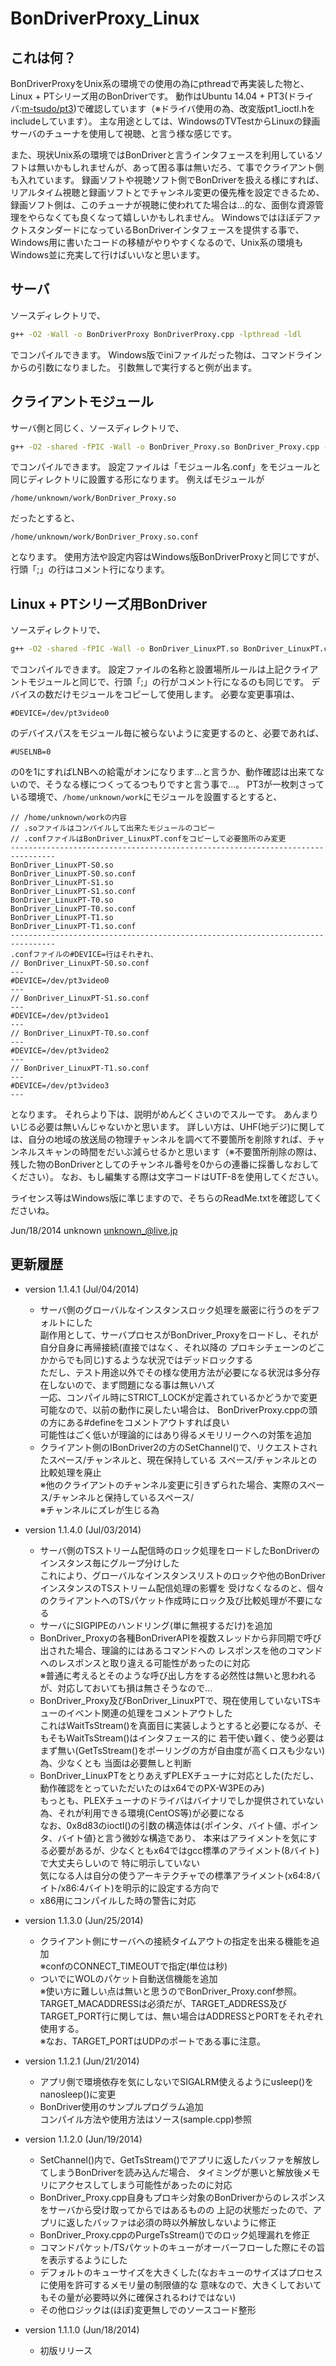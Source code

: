 # BonDriverProxy_Linux

## これは何？

BonDriverProxyをUnix系の環境での使用の為にpthreadで再実装した物と、Linux + PTシリーズ用のBonDriverです。
動作はUbuntu 14.04 + PT3(ドライバ:[m-tsudo/pt3](https://github.com/m-tsudo/pt3))で確認しています（※ドライバ使用の為、改変版pt1_ioctl.hをincludeしています）。
主な用途としては、WindowsのTVTestからLinuxの録画サーバのチューナを使用して視聴、と言う様な感じです。

また、現状Unix系の環境ではBonDriverと言うインタフェースを利用しているソフトは無いかもしれませんが、あって困る事は無いだろ、て事でクライアント側も入れています。
録画ソフトや視聴ソフト側でBonDriverを扱える様にすれば、リアルタイム視聴と録画ソフトとでチャンネル変更の優先権を設定できるため、録画ソフト側は、このチューナが視聴に使われてた場合は…的な、面倒な資源管理をやらなくても良くなって嬉しいかもしれません。
WindowsではほぼデファクトスタンダードになっているBonDriverインタフェースを提供する事で、Windows用に書いたコードの移植がやりやすくなるので、Unix系の環境もWindows並に充実して行けばいいなと思います。

## サーバ

ソースディレクトリで、

```sh
g++ -O2 -Wall -o BonDriverProxy BonDriverProxy.cpp -lpthread -ldl
```

でコンパイルできます。
Windows版でiniファイルだった物は、コマンドラインからの引数になりました。
引数無しで実行すると例が出ます。

## クライアントモジュール

サーバ側と同じく、ソースディレクトリで、

```sh
g++ -O2 -shared -fPIC -Wall -o BonDriver_Proxy.so BonDriver_Proxy.cpp -lpthread -ldl
```

でコンパイルできます。
設定ファイルは「モジュール名.conf」をモジュールと同じディレクトリに設置する形になります。
例えばモジュールが

```
/home/unknown/work/BonDriver_Proxy.so
```

だったとすると、

```
/home/unknown/work/BonDriver_Proxy.so.conf
```

となります。
使用方法や設定内容はWindows版BonDriverProxyと同じですが、行頭「;」の行はコメント行になります。

## Linux + PTシリーズ用BonDriver

ソースディレクトリで、

```sh
g++ -O2 -shared -fPIC -Wall -o BonDriver_LinuxPT.so BonDriver_LinuxPT.cpp -lpthread -ldl
```

でコンパイルできます。
設定ファイルの名称と設置場所ルールは上記クライアントモジュールと同じで、行頭「;」の行がコメント行になるのも同じです。
デバイスの数だけモジュールをコピーして使用します。
必要な変更事項は、

```
#DEVICE=/dev/pt3video0
```

のデバイスパスをモジュール毎に被らないように変更するのと、必要であれば、

```
#USELNB=0
```

の0を1にすればLNBへの給電がオンになります…と言うか、動作確認は出来てないので、そうなる様につくってるつもりですと言う事で…。
PT3が一枚刺さっている環境で、`/home/unknown/work`にモジュールを設置するとすると、

```
// /home/unknown/workの内容
// .soファイルはコンパイルして出来たモジュールのコピー
// .confファイルはBonDriver_LinuxPT.confをコピーして必要箇所のみ変更
--------------------------------------------------------------------------------
BonDriver_LinuxPT-S0.so
BonDriver_LinuxPT-S0.so.conf
BonDriver_LinuxPT-S1.so
BonDriver_LinuxPT-S1.so.conf
BonDriver_LinuxPT-T0.so
BonDriver_LinuxPT-T0.so.conf
BonDriver_LinuxPT-T1.so
BonDriver_LinuxPT-T1.so.conf
--------------------------------------------------------------------------------
.confファイルの#DEVICE=行はそれぞれ、
// BonDriver_LinuxPT-S0.so.conf
---
#DEVICE=/dev/pt3video0
---
// BonDriver_LinuxPT-S1.so.conf
---
#DEVICE=/dev/pt3video1
---
// BonDriver_LinuxPT-T0.so.conf
---
#DEVICE=/dev/pt3video2
---
// BonDriver_LinuxPT-T1.so.conf
---
#DEVICE=/dev/pt3video3
---
```

となります。
それらより下は、説明がめんどくさいのでスルーです。
あんまりいじる必要は無いんじゃないかと思います。
詳しい方は、UHF(地デジ)に関しては、自分の地域の放送局の物理チャンネルを調べて不要箇所を削除すれば、チャンネルスキャンの時間をだいぶ減らせるかと思います（※不要箇所削除の際は、残した物のBonDriverとしてのチャンネル番号を0からの連番に採番しなおしてください）。
なお、もし編集する際は文字コードはUTF-8を使用してください。

ライセンス等はWindows版に準じますので、そちらのReadMe.txtを確認してくださいね。

Jun/18/2014 unknown <unknown_@live.jp>

## 更新履歴

* version 1.1.4.1 (Jul/04/2014)
    * サーバ側のグローバルなインスタンスロック処理を厳密に行うのをデフォルトにした  
	  副作用として、サーバプロセスがBonDriver_Proxyをロードし、それが自分自身に再帰接続(直接ではなく、それ以降の
	  プロキシチェーンのどこかからでも同じ)するような状況ではデッドロックする  
	  ただし、テスト用途以外でその様な使用方法が必要になる状況は多分存在しないので、まず問題になる事は無いハズ  
	  一応、コンパイル時にSTRICT_LOCKが定義されているかどうかで変更可能なので、以前の動作に戻したい場合は、
	  BonDriverProxy.cppの頭の方にある#defineをコメントアウトすれば良い  
	  可能性はごく低いが理論的にはあり得るメモリリークへの対策を追加
	* クライアント側のIBonDriver2の方のSetChannel()で、リクエストされたスペース/チャンネルと、現在保持している
	  スペース/チャンネルとの比較処理を廃止  
	  ※他のクライアントのチャンネル変更に引きずられた場合、実際のスペース/チャンネルと保持しているスペース/  
	  ※チャンネルにズレが生じる為

* version 1.1.4.0 (Jul/03/2014)
    * サーバ側のTSストリーム配信時のロック処理をロードしたBonDriverのインスタンス毎にグループ分けした  
	  これにより、グローバルなインスタンスリストのロックや他のBonDriverインスタンスのTSストリーム配信処理の影響を
	  受けなくなるのと、個々のクライアントへのTSパケット作成時にロック及び比較処理が不要になる
    * サーバにSIGPIPEのハンドリング(単に無視するだけ)を追加  
    * BonDriver_Proxyの各種BonDriverAPIを複数スレッドから非同期で呼び出された場合、理論的にはあるコマンドへの
	  レスポンスを他のコマンドへのレスポンスと取り違える可能性があったのに対応  
	  ※普通に考えるとそのような呼び出し方をする必然性は無いと思われるが、対応しておいても損は無さそうなので…
    * BonDriver_Proxy及びBonDriver_LinuxPTで、現在使用していないTSキューのイベント関連の処理をコメントアウトした  
	  これはWaitTsStream()を真面目に実装しようとすると必要になるが、そもそもWaitTsStream()はインタフェース的に
	  若干使い難く、使う必要はまず無い(GetTsStream()をポーリングの方が自由度が高くロスも少ない)為、少なくとも
	  当面は必要無しと判断
    * BonDriver_LinuxPTをとりあえずPLEXチューナに対応とした(ただし、動作確認をとっていただいたのはx64でのPX-W3PEのみ)  
	  もっとも、PLEXチューナのドライバはバイナリでしか提供されていない為、それが利用できる環境(CentOS等)が必要になる  
	  なお、0x8d83のioctl()の引数の構造体は{ポインタ、バイト値、ポインタ、バイト値}と言う微妙な構造であり、
	  本来はアライメントを気にする必要があるが、少なくともx64ではgcc標準のアライメント(8バイト)で大丈夫らしいので
	  特に明示していない  
	  気になる人は自分の使うアーキテクチャでの標準アライメント(x64:8バイト/x86:4バイト)を明示的に設定する方向で
    * x86用にコンパイルした時の警告に対応

* version 1.1.3.0 (Jun/25/2014)
    * クライアント側にサーバへの接続タイムアウトの指定を出来る機能を追加  
	  ※confのCONNECT_TIMEOUTで指定(単位は秒)
    * ついでにWOLのパケット自動送信機能を追加  
	  ※使い方に難しい点は無いと思うのでBonDriver_Proxy.conf参照。TARGET_MACADDRESSは必須だが、TARGET_ADDRESS及びTARGET_PORT行に関しては、無い場合はADDRESSとPORTをそれぞれ使用する。  
	  ※なお、TARGET_PORTはUDPのポートである事に注意。

* version 1.1.2.1 (Jun/21/2014)
    * アプリ側で環境依存を気にしないでSIGALRM使えるようにusleep()をnanosleep()に変更
    * BonDriver使用のサンプルプログラム追加  
	  コンパイル方法や使用方法はソース(sample.cpp)参照

* version 1.1.2.0 (Jun/19/2014)
    * SetChannel()内で、GetTsStream()でアプリに返したバッファを解放してしまうBonDriverを読み込んだ場合、
	  タイミングが悪いと解放後メモリにアクセスしてしまう可能性があったのに対応
    * BonDriver_Proxy.cpp自身もプロキシ対象のBonDriverからのレスポンスをサーバから受け取ってからではあるものの
	  上記の状態だったので、アプリに返したバッファは必須の時以外解放しないように修正
    * BonDriver_Proxy.cppのPurgeTsStream()でのロック処理漏れを修正
    * コマンドパケット/TSパケットのキューがオーバーフローした際にその旨を表示するようにした
    * デフォルトのキューサイズを大きくした(なおキューのサイズはプロセスに使用を許可するメモリ量の制限値的な
	  意味なので、大きくしておいてもその量が必要時以外に確保されるわけではない)
    * その他ロジックは(ほぼ)変更無しでのソースコード整形

* version 1.1.1.0 (Jun/18/2014)
    * 初版リリース
